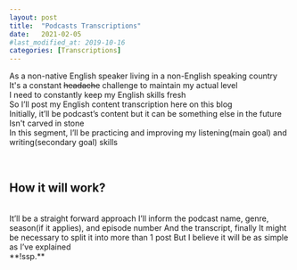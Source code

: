 ```yaml
---
layout: post
title:  "Podcasts Transcriptions"
date:   2021-02-05
#last_modified_at: 2019-10-16
categories: [Transcriptions]
---
```

As a non-native English speaker living in a non-English speaking country   
It's a constant ~~headache~~ challenge to maintain my actual level      
I need to constantly keep my English skills fresh  
So I’ll post my English content transcription here on this blog     
Initially, it’ll be podcast’s content but it can be something else in the future   
Isn't carved in stone    
In this segment, I’ll be practicing and improving my listening(main goal) and writing(secondary goal) skills   

<br>   

## How it will work?   
<br>
It’ll be a straight forward approach   
I’ll inform the podcast name, genre, season(if it applies), and episode number   
And the transcript, finally   
It might be necessary to split it into more than 1 post   
But I believe it will be as simple as I’ve explained     
<br>
**!ssp.**      
<br>